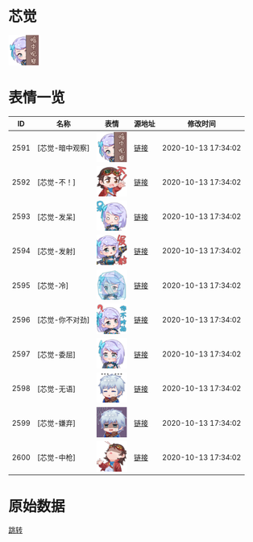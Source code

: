# 芯觉

<img src="./cover.png" height="60" alt="cover" />

# 表情一览

|ID|名称|表情|源地址|修改时间|
|----|----|----|----|----|
|2591|[芯觉-暗中观察]|<img src="./pic/002591_%5B芯觉-暗中观察%5D.png" height="60" alt="芯觉-暗中观察"/>|[链接](http://i0.hdslb.com/bfs/emote/2470f502deb500ac9c509161f237663481fca643.png)|2020-10-13 17:34:02|
|2592|[芯觉-不！]|<img src="./pic/002592_%5B芯觉-不！%5D.png" height="60" alt="芯觉-不！"/>|[链接](http://i0.hdslb.com/bfs/emote/8b174d336ad707c4a33dd8323951ed70933dd0bd.png)|2020-10-13 17:34:02|
|2593|[芯觉-发呆]|<img src="./pic/002593_%5B芯觉-发呆%5D.png" height="60" alt="芯觉-发呆"/>|[链接](http://i0.hdslb.com/bfs/emote/dced0e100b970775a400b8603d75e12412bd82c6.png)|2020-10-13 17:34:02|
|2594|[芯觉-发射]|<img src="./pic/002594_%5B芯觉-发射%5D.png" height="60" alt="芯觉-发射"/>|[链接](http://i0.hdslb.com/bfs/emote/9e36a7c05dc738ac1c96e723f41536c76618aab0.png)|2020-10-13 17:34:02|
|2595|[芯觉-冷]|<img src="./pic/002595_%5B芯觉-冷%5D.png" height="60" alt="芯觉-冷"/>|[链接](http://i0.hdslb.com/bfs/emote/9f65464d448c404dc765ab3d0ea44dfad08c7a1c.png)|2020-10-13 17:34:02|
|2596|[芯觉-你不对劲]|<img src="./pic/002596_%5B芯觉-你不对劲%5D.png" height="60" alt="芯觉-你不对劲"/>|[链接](http://i0.hdslb.com/bfs/emote/8987d30457bfc44da9a04330397a0431475d7bf3.png)|2020-10-13 17:34:02|
|2597|[芯觉-委屈]|<img src="./pic/002597_%5B芯觉-委屈%5D.png" height="60" alt="芯觉-委屈"/>|[链接](http://i0.hdslb.com/bfs/emote/5c53e6d7e4b456e5d955a5840ae38862fb3e45aa.png)|2020-10-13 17:34:02|
|2598|[芯觉-无语]|<img src="./pic/002598_%5B芯觉-无语%5D.png" height="60" alt="芯觉-无语"/>|[链接](http://i0.hdslb.com/bfs/emote/934d5d80e7304d9d295a5d598a09b5ce27db8243.png)|2020-10-13 17:34:02|
|2599|[芯觉-嫌弃]|<img src="./pic/002599_%5B芯觉-嫌弃%5D.png" height="60" alt="芯觉-嫌弃"/>|[链接](http://i0.hdslb.com/bfs/emote/2ccea46cba5434825858765a53a024c19dfa772c.png)|2020-10-13 17:34:02|
|2600|[芯觉-中枪]|<img src="./pic/002600_%5B芯觉-中枪%5D.png" height="60" alt="芯觉-中枪"/>|[链接](http://i0.hdslb.com/bfs/emote/bec3991880dc49913262beb0bccf264e0ac6c4a8.png)|2020-10-13 17:34:02|

# 原始数据

[跳转](./raw.json)

